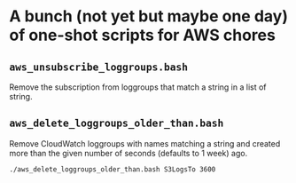 # A bunch (not yet but maybe one day) of one-shot scripts for AWS chores

## `aws_unsubscribe_loggroups.bash`

Remove the subscription from loggroups that match a string in a list of string.

## `aws_delete_loggroups_older_than.bash`

Remove CloudWatch loggroups with names matching a string and created more than
the given number of seconds (defaults to 1 week) ago.

```./aws_delete_loggroups_older_than.bash S3LogsTo 3600```
